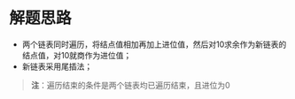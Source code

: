 # 解题思路
- 两个链表同时遍历，将结点值相加再加上进位值，然后对10求余作为新链表的结点值，对10就商作为进位值；
- 新链表采用尾插法；
> **注**：遍历结束的条件是两个链表均已遍历结束，且进位为0